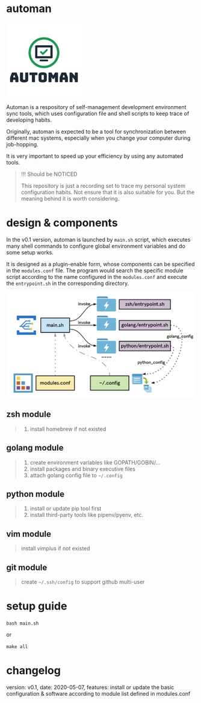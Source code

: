 # automan
![](imgs/automan_logo_design.png)

Automan is a respository of self-management development environment sync tools, which uses configuration file and shell scripts to keep trace of developing habits.

Originally, automan is expected to be a tool for synchronization between different mac systems, especially when you change your computer during job-hopping.

It is very important to speed up your efficiency by using any automated tools.

> !!! Should be NOTICED
> 
> This repository is just a recording set to trace my personal system configuration habits.
> Not ensure that it is also suitable for you. But the meaning behind it is worth considering.

# design & components
In the v0.1 version, automan is launched by `main.sh` script, which executes many shell commands to configure global environment variables and do some setup works.

It is designed as a plugin-enable form, whose components can be specified in the `modules.conf` file. The program would search the specific module script according to the name configured in the `modules.conf` and execute the `entrypoint.sh` in the corresponding directory.

![automan_arch](./imgs/automan_arch.png)

## zsh module
> 1. install homebrew if not existed

## golang module
> 1. create environment variables like GOPATH/GOBIN/...
> 2. install packages and binary executive files
> 3. attach golang config file to `~/.config`

## python module
> 1. install or update pip tool first
> 2. install third-party tools like pipenv/pyenv, etc.

## vim module
> install vimplus if not existed

## git module
> create `~/.ssh/config` to support github multi-user

# setup guide
`bash main.sh`

or
 
`make all`

# changelog
version: v0.1, date: 2020-05-07, features: install or update the basic configuration & software according to module list defined in modules.conf 


